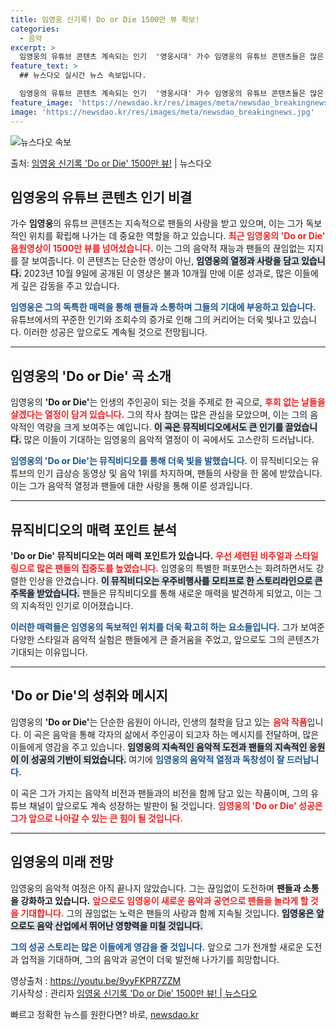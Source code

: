```yaml
---
title: 임영웅 신기록! Do or Die 1500만 뷰 확보!
categories:
  - 음악
excerpt: >
  임영웅의 유튜브 콘텐츠 계속되는 인기  '영웅시대' 가수 임영웅의 유튜브 콘텐츠들은 많은 사랑을 받고 있으며…
feature_text: >
  ## 뉴스다오 실시간 뉴스 속보입니다.

  임영웅의 유튜브 콘텐츠 계속되는 인기  '영웅시대' 가수 임영웅의 유튜브 콘텐츠들은 많은 사랑을 받고 있으며…
feature_image: 'https://newsdao.kr/res/images/meta/newsdao_breakingnews.jpg'
image: 'https://newsdao.kr/res/images/meta/newsdao_breakingnews.jpg'
---
```


![뉴스다오 속보](https://newsdao.kr/res/images/meta/newsdao_breakingnews.jpg)

<p>출처: <a href="https://newsdao.kr/5014" rel="dofollow">임영웅 신기록 'Do or Die' 1500만 뷰!</a> | 뉴스다오</p>

<h2 data-ke-size="size26">임영웅의 유튜브 콘텐츠 인기 비결</h2>

<p data-ke-size="size16">가수 <b>임영웅</b>의 유튜브 콘텐츠는 지속적으로 팬들의 사랑을 받고 있으며, 이는 그가 독보적인 위치를 확립해 나가는 데 중요한 역할을 하고 있습니다. <b><span style="color: #ee2323;">최근 임영웅의 'Do or Die' 음원영상이 1500만 뷰를 넘어섰습니다.</span></b> 이는 그의 음악적 재능과 팬들의 끊임없는 지지를 잘 보여줍니다. 이 콘텐츠는 단순한 영상이 아닌, <b><span style="background-color: #21538527;">임영웅의 열정과 사랑을 담고 있습니다.</span></b> 2023년 10월 9일에 공개된 이 영상은 불과 10개월 만에 이룬 성과로, 많은 이들에게 깊은 감동을 주고 있습니다.</p>

<p data-ke-size="size16"><b><span style="color: #1a5490;">임영웅은 그의 독특한 매력을 통해 팬들과 소통하며 그들의 기대에 부응하고 있습니다.</span></b> 유튜브에서의 꾸준한 인기와 조회수의 증가로 인해 그의 커리어는 더욱 빛나고 있습니다. 이러한 성공은 앞으로도 계속될 것으로 전망됩니다.</p>

<hr>

<h2 data-ke-size="size26">임영웅의 'Do or Die' 곡 소개</h2>

<p data-ke-size="size16">임영웅의 <b>'Do or Die'</b>는 인생의 주인공이 되는 것을 주제로 한 곡으로, <b><span style="color: #ee2323;">후회 없는 날들을 살겠다는 열정이 담겨 있습니다.</span></b> 그의 작사 참여는 많은 관심을 모았으며, 이는 그의 음악적인 역량을 크게 보여주는 예입니다. <b><span style="background-color: #21538527;">이 곡은 뮤직비디오에서도 큰 인기를 끌었습니다.</span></b> 많은 이들이 기대하는 임영웅의 음악적 열정이 이 곡에서도 고스란히 드러납니다.</p>

<p data-ke-size="size16"><b><span style="color: #1a5490;">임영웅의 'Do or Die'는 뮤직비디오를 통해 더욱 빛을 발했습니다.</span></b> 이 뮤직비디오는 유튜브의 인기 급상승 동영상 및 음악 1위를 차지하며, 팬들의 사랑을 한 몸에 받았습니다. 이는 그가 음악적 열정과 팬들에 대한 사랑을 통해 이룬 성과입니다.</p>

<hr>

<h2 data-ke-size="size26">뮤직비디오의 매력 포인트 분석</h2>

<p data-ke-size="size16"><b>'Do or Die' 뮤직비디오는 여러 매력 포인트가 있습니다.</b> <b><span style="color: #ee2323;">우선 세련된 비주얼과 스타일링으로 많은 팬들의 집중도를 높였습니다.</span></b> 임영웅의 특별한 퍼포먼스는 화려하면서도 강렬한 인상을 안겼습니다. <b><span style="background-color: #21538527;">이 뮤직비디오는 우주비행사를 모티프로 한 스토리라인으로 큰 주목을 받았습니다.</span></b> 팬들은 뮤직비디오를 통해 새로운 매력을 발견하게 되었고, 이는 그의 지속적인 인기로 이어졌습니다.</p>

<p data-ke-size="size16"><b><span style="color: #1a5490;">이러한 매력들은 임영웅의 독보적인 위치를 더욱 확고히 하는 요소들입니다.</span></b> 그가 보여준 다양한 스타일과 음악적 실험은 팬들에게 큰 즐거움을 주었고, 앞으로도 그의 콘텐츠가 기대되는 이유입니다.</p>

<hr>

<h2 data-ke-size="size26">'Do or Die'의 성취와 메시지</h2>

<p data-ke-size="size16">임영웅의 <b>'Do or Die'</b>는 단순한 음원이 아니라, 인생의 철학을 담고 있는 <b><span style="color: #ee2323;">음악 작품</span></b>입니다. 이 곡은 음악을 통해 각자의 삶에서 주인공이 되고자 하는 메시지를 전달하며, 많은 이들에게 영감을 주고 있습니다. <b><span style="background-color: #21538527;">임영웅의 지속적인 음악적 도전과 팬들의 지속적인 응원이 이 성공의 기반이 되었습니다.</span></b> 여기에 <b><span style="color: #1a5490;">임영웅의 음악적 열정과 독창성이 잘 드러납니다.</span></b></p>

<p data-ke-size="size16"> 이 곡은 그가 가지는 음악적 비전과 팬들과의 비전을 함께 담고 있는 작품이며, 그의 유튜브 채널이 앞으로도 계속 성장하는 발판이 될 것입니다. <b><span style="color: #ee2323;">임영웅의 'Do or Die' 성공은 그가 앞으로 나아갈 수 있는 큰 힘이 될 것입니다.</span></b></p>

<hr>

<h2 data-ke-size="size26">임영웅의 미래 전망</h2>

<p data-ke-size="size16">임영웅의 음악적 여정은 아직 끝나지 않았습니다. 그는 끊임없이 도전하며 <b>팬들과 소통을 강화하고 있습니다.</b> <b><span style="color: #ee2323;">앞으로도 임영웅이 새로운 음악과 공연으로 팬들을 놀라게 할 것을 기대합니다.</span></b> 그의 끊임없는 노력은 팬들의 사랑과 함께 지속될 것입니다. <b><span style="background-color: #21538527;">임영웅은 앞으로도 음악 산업에서 뛰어난 영향력을 미칠 것입니다.</span></b> </p>

<p data-ke-size="size16"><b><span style="color: #1a5490;">그의 성공 스토리는 많은 이들에게 영감을 줄 것입니다.</span></b> 앞으로 그가 전개할 새로운 도전과 업적을 기대하며, 그의 음악과 공연이 더욱 발전해 나가기를 희망합니다.</p>

<p data-ke-size="size16"></p>

<p data-ke-size="size16">영상출처 : <a href="https://youtu.be/9yyFKPR7ZZM">https://youtu.be/9yyFKPR7ZZM</a><br>기사작성 : 관리자 <a href="https://newsdao.kr/5014">임영웅 신기록 'Do or Die' 1500만 뷰! | 뉴스다오</a></p> 

빠르고 정확한 뉴스를 원한다면? 바로, <a href="https://newsdao.kr" rel="dofollow">newsdao.kr</a>


